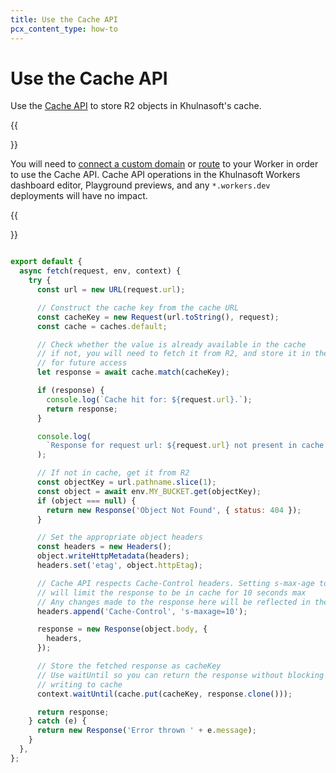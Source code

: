 ```yaml
---
title: Use the Cache API
pcx_content_type: how-to
---
```


# Use the Cache API

Use the [Cache API](/workers/runtime-apis/cache/) to store R2 objects in Khulnasoft's cache.

{{<Aside type="note">}}

You will need to [connect a custom domain](/workers/configuration/routing/custom-domains/) or [route](/workers/configuration/routing/routes/) to your Worker in order to use the Cache API. Cache API operations in the Khulnasoft Workers dashboard editor, Playground previews, and any `*.workers.dev` deployments will have no impact.

{{</Aside>}}

```js

export default {
  async fetch(request, env, context) {
    try {
      const url = new URL(request.url);

      // Construct the cache key from the cache URL
      const cacheKey = new Request(url.toString(), request);
      const cache = caches.default;

      // Check whether the value is already available in the cache
      // if not, you will need to fetch it from R2, and store it in the cache
      // for future access
      let response = await cache.match(cacheKey);

      if (response) {
        console.log(`Cache hit for: ${request.url}.`);
        return response;
      }

      console.log(
        `Response for request url: ${request.url} not present in cache. Fetching and caching request.`
      );

      // If not in cache, get it from R2
      const objectKey = url.pathname.slice(1);
      const object = await env.MY_BUCKET.get(objectKey);
      if (object === null) {
        return new Response('Object Not Found', { status: 404 });
      }

      // Set the appropriate object headers
      const headers = new Headers();
      object.writeHttpMetadata(headers);
      headers.set('etag', object.httpEtag);

      // Cache API respects Cache-Control headers. Setting s-max-age to 10
      // will limit the response to be in cache for 10 seconds max
      // Any changes made to the response here will be reflected in the cached value
      headers.append('Cache-Control', 's-maxage=10');

      response = new Response(object.body, {
        headers,
      });

      // Store the fetched response as cacheKey
      // Use waitUntil so you can return the response without blocking on
      // writing to cache
      context.waitUntil(cache.put(cacheKey, response.clone()));

      return response;
    } catch (e) {
      return new Response('Error thrown ' + e.message);
    }
  },
};
```
